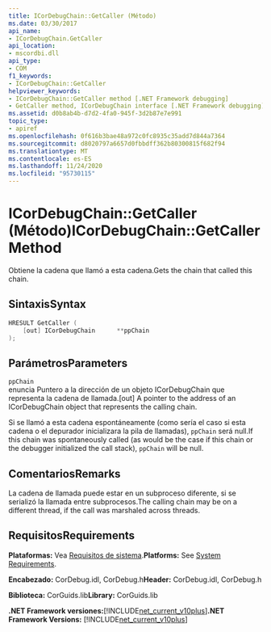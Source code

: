 ```yaml
---
title: ICorDebugChain::GetCaller (Método)
ms.date: 03/30/2017
api_name:
- ICorDebugChain.GetCaller
api_location:
- mscordbi.dll
api_type:
- COM
f1_keywords:
- ICorDebugChain::GetCaller
helpviewer_keywords:
- ICorDebugChain::GetCaller method [.NET Framework debugging]
- GetCaller method, ICorDebugChain interface [.NET Framework debugging]
ms.assetid: d0b8ab4b-d7d2-4fa0-945f-3d2b87e7e991
topic_type:
- apiref
ms.openlocfilehash: 0f616b3bae48a972c0fc8935c35add7d844a7364
ms.sourcegitcommit: d8020797a6657d0fbbdff362b80300815f682f94
ms.translationtype: MT
ms.contentlocale: es-ES
ms.lasthandoff: 11/24/2020
ms.locfileid: "95730115"
---
```

# <a name="icordebugchaingetcaller-method"></a><span data-ttu-id="ae78d-102">ICorDebugChain::GetCaller (Método)</span><span class="sxs-lookup"><span data-stu-id="ae78d-102">ICorDebugChain::GetCaller Method</span></span>

<span data-ttu-id="ae78d-103">Obtiene la cadena que llamó a esta cadena.</span><span class="sxs-lookup"><span data-stu-id="ae78d-103">Gets the chain that called this chain.</span></span>  
  
## <a name="syntax"></a><span data-ttu-id="ae78d-104">Sintaxis</span><span class="sxs-lookup"><span data-stu-id="ae78d-104">Syntax</span></span>  
  
```cpp  
HRESULT GetCaller (  
    [out] ICorDebugChain      **ppChain  
);  
```  
  
## <a name="parameters"></a><span data-ttu-id="ae78d-105">Parámetros</span><span class="sxs-lookup"><span data-stu-id="ae78d-105">Parameters</span></span>  

 `ppChain`  
 <span data-ttu-id="ae78d-106">enuncia Puntero a la dirección de un objeto ICorDebugChain que representa la cadena de llamada.</span><span class="sxs-lookup"><span data-stu-id="ae78d-106">[out] A pointer to the address of an ICorDebugChain object that represents the calling chain.</span></span>  
  
 <span data-ttu-id="ae78d-107">Si se llamó a esta cadena espontáneamente (como sería el caso si esta cadena o el depurador inicializara la pila de llamadas), `ppChain` será null.</span><span class="sxs-lookup"><span data-stu-id="ae78d-107">If this chain was spontaneously called (as would be the case if this chain or the debugger initialized the call stack), `ppChain` will be null.</span></span>  
  
## <a name="remarks"></a><span data-ttu-id="ae78d-108">Comentarios</span><span class="sxs-lookup"><span data-stu-id="ae78d-108">Remarks</span></span>  

 <span data-ttu-id="ae78d-109">La cadena de llamada puede estar en un subproceso diferente, si se serializó la llamada entre subprocesos.</span><span class="sxs-lookup"><span data-stu-id="ae78d-109">The calling chain may be on a different thread, if the call was marshaled across threads.</span></span>  
  
## <a name="requirements"></a><span data-ttu-id="ae78d-110">Requisitos</span><span class="sxs-lookup"><span data-stu-id="ae78d-110">Requirements</span></span>  

 <span data-ttu-id="ae78d-111">**Plataformas:** Vea [Requisitos de sistema](../../get-started/system-requirements.md).</span><span class="sxs-lookup"><span data-stu-id="ae78d-111">**Platforms:** See [System Requirements](../../get-started/system-requirements.md).</span></span>  
  
 <span data-ttu-id="ae78d-112">**Encabezado:** CorDebug.idl, CorDebug.h</span><span class="sxs-lookup"><span data-stu-id="ae78d-112">**Header:** CorDebug.idl, CorDebug.h</span></span>  
  
 <span data-ttu-id="ae78d-113">**Biblioteca:** CorGuids.lib</span><span class="sxs-lookup"><span data-stu-id="ae78d-113">**Library:** CorGuids.lib</span></span>  
  
 <span data-ttu-id="ae78d-114">**.NET Framework versiones:**[!INCLUDE[net_current_v10plus](../../../../includes/net-current-v10plus-md.md)]</span><span class="sxs-lookup"><span data-stu-id="ae78d-114">**.NET Framework Versions:** [!INCLUDE[net_current_v10plus](../../../../includes/net-current-v10plus-md.md)]</span></span>
